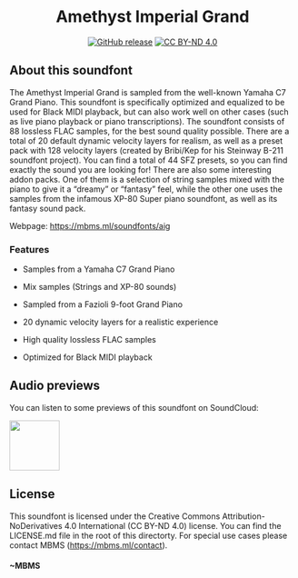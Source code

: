 <h1 align="center">Amethyst Imperial Grand</h1>

<p align="center">
    <a href="https://github.com/MyBlackMIDIScore/AmethystImperialGrand/releases/"><img src="https://img.shields.io/github/release/MyBlackMIDIScore/AmethystImperialGrand" alt="GitHub release"></a>
    <a href="https://github.com/MyBlackMIDIScore/AmethystImperialGrand/blob/main/LICENSE.md"><img src="https://img.shields.io/badge/License-CC%20BY--ND%204.0-blue" alt="CC BY-ND 4.0"></a>
</p>

## About this soundfont

The Amethyst Imperial Grand is sampled from the well-known Yamaha C7 Grand Piano. This soundfont is specifically optimized and equalized to be used for Black MIDI playback, but can also work well on other cases (such as live piano playback or piano transcriptions). The soundfont consists of 88 lossless FLAC samples, for the best sound quality possible. There are a total of 20 default dynamic velocity layers for realism, as well as a preset pack with 128 velocity layers (created by Bribi/Kep for his Steinway B-211 soundfont project). You can find a total of 44 SFZ presets, so you can find exactly the sound you are looking for! There are also some interesting addon packs. One of them is a selection of string samples mixed with the piano to give it a “dreamy” or “fantasy” feel, while the other one uses the samples from the infamous XP-80 Super piano soundfont, as well as its fantasy sound pack.

Webpage: https://mbms.ml/soundfonts/aig

### Features

- Samples from a Yamaha C7 Grand Piano

- Mix samples (Strings and XP-80 sounds)

- Sampled from a Fazioli 9-foot Grand Piano

- 20 dynamic velocity layers for a realistic experience

- High quality lossless FLAC samples

- Optimized for Black MIDI playback

## Audio previews

You can listen to some previews of this soundfont on SoundCloud: 

<a href="https://soundcloud.com/mbms-514737238/sets/amethyst-imperial-grand-13-previews"><img src="https://www.fouroverfour.jukely.com/wp-content/uploads/2017/07/sclogo.png" height=88/></a>

## License

This soundfont is licensed under the Creative Commons Attribution-NoDerivatives 4.0 International (CC BY-ND 4.0) license. You can find the LICENSE.md file in the root of this directorty.
For special use cases please contact MBMS (https://mbms.ml/contact).

#### ~MBMS